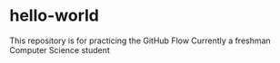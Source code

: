 # hello-world
This repository is for practicing the GitHub Flow
Currently a freshman Computer Science student
